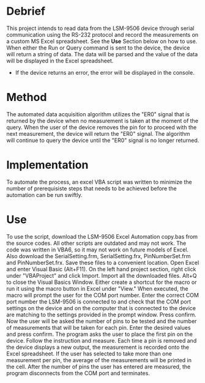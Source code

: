 # Debrief
This project intends to read data from the LSM-9506 device through serial communication using the RS-232 protocol and record the measurements on a custom MS Excel spreadsheet.
See the **Use** Section below on how to use.
When either the Run or Query command is sent to the device, the device will return a string of data. The data will be parsed and the value of the data will be displayed in the Excel spreadsheet.
- If the device returns an error, the error will be displayed in the console.

# Method
The automated data acquisition algorithm utilizes the "ER0" signal that is returned by the device when no measurement is taken at the moment of the query. When the user of the
device removes the pin for to proceed with the next measurement, the device will return the "ER0" signal. The algorithm will continue to query the device until the "ER0" signal
is no longer returned.

# Implementation
To automate the process, an excel VBA script was written to minimize the number of prerequisiste steps that needs to be achieved before the automation can be run swiftly.

# Use
To use the script, download the LSM-9506 Excel Automation copy.bas from the source codes. All other scripts are outdated and may not work. The code was written in VBA6, so
it may not work on future models of Excel. Also download the SerialSetting.frm, SerialSetting.frx, PinNumberSet.frm and PinNumberSet.frx. Save these files to a convenient location.
Open Excel and enter Visual Basic (Alt+F11). On the left hand project section, right click under "VBAProject" and click Import. Import all the downloaded files. Alt+Q
to close the Visual Basics Window. Either create a shortcut for the macro or run it using the macro button in Excel under "View." When executed, the macro will prompt the user
for the COM port number. Enter the correct COM port number the LSM-9506 is connected to and check that the COM port settings on the device and on the computer that is connected
to the device are matching to the settings provided in the prompt window. Press confirm. Now the user will be asked the number of pins to be tested and the number of measurements
that will be taken for each pin. Enter the desired values and press confirm. The program asks the user to place the first pin on the device. Follow the instruction and measure.
Each time a pin is removed and the device displays a new output, the measurement is recorded onto the Excel spreadsheet. If the user has selected to take more than one
measurement per pin, the average of the measurements will be printed in the cell. After the number of pins the user has entered are measured, the program disconnects from the COM
port and terminates.
